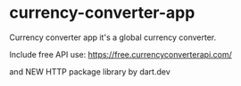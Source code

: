 # currency-converter-app
Currency converter app it's a global currency converter.

Include free API use:
https://free.currencyconverterapi.com/

and NEW HTTP package library by dart.dev

